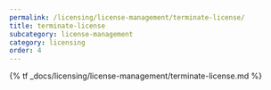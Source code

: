 ```yaml
---
permalink: /licensing/license-management/terminate-license/
title: terminate-license
subcategory: license-management
category: licensing
order: 4
---
```


{% tf _docs/licensing/license-management/terminate-license.md %}
